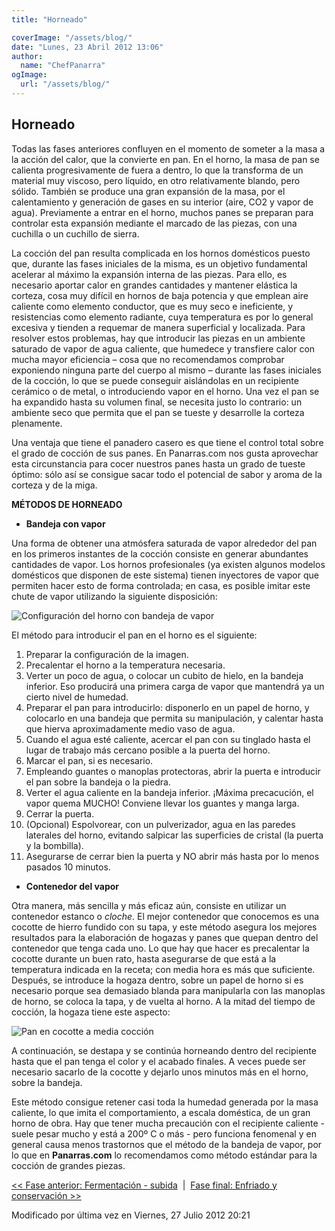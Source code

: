```yaml
---
title: "Horneado"

coverImage: "/assets/blog/"
date: "Lunes, 23 Abril 2012 13:06"
author:
  name: "ChefPanarra"
ogImage:
  url: "/assets/blog/"
---
```


## Horneado

Todas las fases anteriores confluyen en el momento de someter a la masa a la acción del calor, que la convierte en pan. En el horno, la masa de pan se calienta progresivamente de fuera a dentro, lo que la transforma de un material muy viscoso, pero líquido, en otro relativamente blando, pero sólido. También se produce una gran expansión de la masa, por el calentamiento y generación de gases en su interior (aire, CO2 y vapor de agua). Previamente a entrar en el horno, muchos panes se preparan para controlar esta expansión mediante el marcado de las piezas, con una cuchilla o un cuchillo de sierra.

La cocción del pan resulta complicada en los hornos domésticos puesto que, durante las fases iniciales de la misma, es un objetivo fundamental acelerar al máximo la expansión interna de las piezas. Para ello, es necesario aportar calor en grandes cantidades y mantener elástica la corteza, cosa muy difícil en hornos de baja potencia y que emplean aire caliente como elemento conductor, que es muy seco e ineficiente, y resistencias como elemento radiante, cuya temperatura es por lo general excesiva y tienden a requemar de manera superficial y localizada. Para resolver estos problemas, hay que introducir las piezas en un ambiente saturado de vapor de agua caliente, que humedece y transfiere calor con mucha mayor eficiencia – cosa que no recomendamos comprobar exponiendo ninguna parte del cuerpo al mismo – durante las fases iniciales de la cocción, lo que se puede conseguir aislándolas en un recipiente cerámico o de metal, o introduciendo vapor en el horno. Una vez el pan se ha expandido hasta su volumen final, se necesita justo lo contrario: un ambiente seco que permita que el pan se tueste y desarrolle la corteza plenamente.

Una ventaja que tiene el panadero casero es que tiene el control total sobre el grado de cocción de sus panes. En Panarras.com nos gusta aprovechar esta circunstancia para cocer nuestros panes hasta un grado de tueste óptimo: sólo así se consigue sacar todo el potencial de sabor y aroma de la corteza y de la miga.

**MÉTODOS DE HORNEADO**

- **Bandeja con vapor**

Una forma de obtener una atmósfera saturada de vapor alrededor del pan en los primeros instantes de la cocción consiste en generar abundantes cantidades de vapor. Los hornos profesionales (ya existen algunos modelos domésticos que disponen de este sistema) tienen inyectores de vapor que permiten hacer esto de forma controlada; en casa, es posible imitar este chute de vapor utilizando la siguiente disposición:

![Configuración del horno con bandeja de vapor](/assets/blog/Horneado-0.jpg)

El método para introducir el pan en el horno es el siguiente:

1.  Preparar la configuración de la imagen.
2.  Precalentar el horno a la temperatura necesaria.
3.  Verter un poco de agua, o colocar un cubito de hielo, en la bandeja inferior. Eso producirá una primera carga de vapor que mantendrá ya un cierto nivel de humedad.
4.  Preparar el pan para introducirlo: disponerlo en un papel de horno, y colocarlo en una bandeja que permita su manipulación, y calentar hasta que hierva aproximadamente medio vaso de agua.
5.  Cuando el agua esté caliente, acercar el pan con su tinglado hasta el lugar de trabajo más cercano posible a la puerta del horno.
6.  Marcar el pan, si es necesario.
7.  Empleando guantes o manoplas protectoras, abrir la puerta e introducir el pan sobre la bandeja o la piedra.
8.  Verter el agua caliente en la bandeja inferior. ¡Máxima precacución, el vapor quema MUCHO! Conviene llevar los guantes y manga larga.
9.  Cerrar la puerta.
10. (Opcional) Espolvorear, con un pulverizador, agua en las paredes laterales del horno, evitando salpicar las superficies de cristal (la puerta y la bombilla).
11. Asegurarse de cerrar bien la puerta y NO abrir más hasta por lo menos pasados 10 minutos.

- **Contenedor del vapor**

Otra manera, más sencilla y más eficaz aún, consiste en utilizar un contenedor estanco o _cloche_. El mejor contenedor que conocemos es una cocotte de hierro fundido con su tapa, y este método asegura los mejores resultados para la elaboración de hogazas y panes que quepan dentro del contenedor que tenga cada uno. Lo que hay que hacer es precalentar la cocotte durante un buen rato, hasta asegurarse de que está a la temperatura indicada en la receta; con media hora es más que suficiente. Después, se introduce la hogaza dentro, sobre un papel de horno si es necesario porque sea demasiado blanda para manipularla con las manoplas de horno, se coloca la tapa, y de vuelta al horno. A la mitad del tiempo de cocción, la hogaza tiene este aspecto:

![Pan en cocotte a media cocción](/assets/blog/Horneado-1.jpg "Pan en cocotte a media cocción")

A continuación, se destapa y se continúa horneando dentro del recipiente hasta que el pan tenga el color y el acabado finales. A veces puede ser necesario sacarlo de la cocotte y dejarlo unos minutos más en el horno, sobre la bandeja.

Este método consigue retener casi toda la humedad generada por la masa caliente, lo que imita el comportamiento, a escala doméstica, de un gran horno de obra. Hay que tener mucha precaución con el recipiente caliente - suele pesar mucho y está a 200º C o más - pero funciona fenomenal y en general causa menos trastornos que el método de la bandeja de vapor, por lo que en **Panarras.com** lo recomendamos como método estándar para la cocción de grandes piezas.

[<< Fase anterior: Fermentación - subida](/posts/Fermentacion-subida.html)  |  [Fase final: Enfriado y conservación >>](/posts/Enfriado-y-conservacion.html)

Modificado por última vez en Viernes, 27 Julio 2012 20:21
